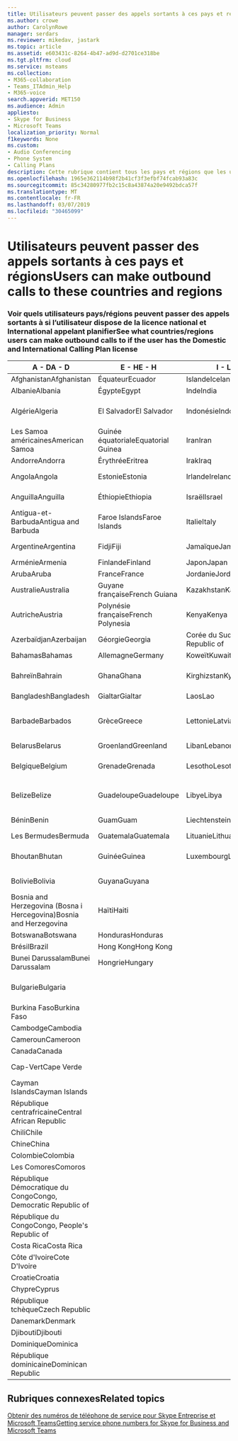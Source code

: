 ```yaml
---
title: Utilisateurs peuvent passer des appels sortants à ces pays et régions
ms.author: crowe
author: CarolynRowe
manager: serdars
ms.reviewer: mikedav, jastark
ms.topic: article
ms.assetid: e603431c-8264-4b47-ad9d-d2701ce318be
ms.tgt.pltfrm: cloud
ms.service: msteams
ms.collection:
- M365-collaboration
- Teams_ITAdmin_Help
- M365-voice
search.appverid: MET150
ms.audience: Admin
appliesto:
- Skype for Business
- Microsoft Teams
localization_priority: Normal
f1keywords: None
ms.custom:
- Audio Conferencing
- Phone System
- Calling Plans
description: Cette rubrique contient tous les pays et régions que les utilisateurs peuvent effectuer des appels sortants vers s’ils disposent d’un Plan de l’appel.
ms.openlocfilehash: 1965e362114b98f2b41cf3f3efbf74fcab93a83c
ms.sourcegitcommit: 85c34280977fb2c15c8a43874a20e9492bdca57f
ms.translationtype: MT
ms.contentlocale: fr-FR
ms.lasthandoff: 03/07/2019
ms.locfileid: "30465099"
---
```

# <a name="users-can-make-outbound-calls-to-these-countries-and-regions"></a><span data-ttu-id="e2a3e-103">Utilisateurs peuvent passer des appels sortants à ces pays et régions</span><span class="sxs-lookup"><span data-stu-id="e2a3e-103">Users can make outbound calls to these countries and regions</span></span>

### <a name="see-what-countriesregions-users-can-make-outbound-calls-to-if-the-user-has-the-domestic-and-international-calling-plan-license"></a><span data-ttu-id="e2a3e-104">Voir quels utilisateurs pays/régions peuvent passer des appels sortants à si l’utilisateur dispose de la licence national et International appelant planifier</span><span class="sxs-lookup"><span data-stu-id="e2a3e-104">See what countries/regions users can make outbound calls to if the user has the Domestic and International Calling Plan license</span></span>

|<span data-ttu-id="e2a3e-105">**A - D**</span><span class="sxs-lookup"><span data-stu-id="e2a3e-105">**A - D**</span></span>| <span data-ttu-id="e2a3e-106">**E - H**</span><span class="sxs-lookup"><span data-stu-id="e2a3e-106">**E - H**</span></span>|<span data-ttu-id="e2a3e-107">**I - L**</span><span class="sxs-lookup"><span data-stu-id="e2a3e-107">**I - L**</span></span>|<span data-ttu-id="e2a3e-108">**M - O**</span><span class="sxs-lookup"><span data-stu-id="e2a3e-108">**M - O**</span></span>|<span data-ttu-id="e2a3e-109">**P - S**</span><span class="sxs-lookup"><span data-stu-id="e2a3e-109">**P - S**</span></span>|<span data-ttu-id="e2a3e-110">**T - Z**</span><span class="sxs-lookup"><span data-stu-id="e2a3e-110">**T - Z**</span></span>|
---|---|---|---|---|---|
|<span data-ttu-id="e2a3e-111">Afghanistan</span><span class="sxs-lookup"><span data-stu-id="e2a3e-111">Afghanistan</span></span>|<span data-ttu-id="e2a3e-112">Équateur</span><span class="sxs-lookup"><span data-stu-id="e2a3e-112">Ecuador</span></span> |<span data-ttu-id="e2a3e-113">Islande</span><span class="sxs-lookup"><span data-stu-id="e2a3e-113">Iceland</span></span> |<span data-ttu-id="e2a3e-114">Macau</span><span class="sxs-lookup"><span data-stu-id="e2a3e-114">Macau</span></span> |<span data-ttu-id="e2a3e-115">Pakistan</span><span class="sxs-lookup"><span data-stu-id="e2a3e-115">Pakistan</span></span> |<span data-ttu-id="e2a3e-116">Taïwan</span><span class="sxs-lookup"><span data-stu-id="e2a3e-116">Taiwan</span></span>   |
|<span data-ttu-id="e2a3e-117">Albanie</span><span class="sxs-lookup"><span data-stu-id="e2a3e-117">Albania</span></span>|<span data-ttu-id="e2a3e-118">Égypte</span><span class="sxs-lookup"><span data-stu-id="e2a3e-118">Egypt</span></span> |<span data-ttu-id="e2a3e-119">Inde</span><span class="sxs-lookup"><span data-stu-id="e2a3e-119">India</span></span> |<span data-ttu-id="e2a3e-120">Macédoine</span><span class="sxs-lookup"><span data-stu-id="e2a3e-120">Macedonia</span></span> |<span data-ttu-id="e2a3e-121">Les Palaos</span><span class="sxs-lookup"><span data-stu-id="e2a3e-121">Palau</span></span> |<span data-ttu-id="e2a3e-122">Tadjikistan</span><span class="sxs-lookup"><span data-stu-id="e2a3e-122">Tajikistan</span></span>   |
|<span data-ttu-id="e2a3e-123">Algérie</span><span class="sxs-lookup"><span data-stu-id="e2a3e-123">Algeria</span></span>|<span data-ttu-id="e2a3e-124">El Salvador</span><span class="sxs-lookup"><span data-stu-id="e2a3e-124">El Salvador</span></span> |<span data-ttu-id="e2a3e-125">Indonésie</span><span class="sxs-lookup"><span data-stu-id="e2a3e-125">Indonesia</span></span> |<span data-ttu-id="e2a3e-126">Malawi</span><span class="sxs-lookup"><span data-stu-id="e2a3e-126">Malawi</span></span> |<span data-ttu-id="e2a3e-127">Autorité palestinienne</span><span class="sxs-lookup"><span data-stu-id="e2a3e-127">Palestinian Authority</span></span> |<span data-ttu-id="e2a3e-128">Tanzanie</span><span class="sxs-lookup"><span data-stu-id="e2a3e-128">Tanzania, United Republic of</span></span>  |
|<span data-ttu-id="e2a3e-129">Les Samoa américaines</span><span class="sxs-lookup"><span data-stu-id="e2a3e-129">American Samoa</span></span>|<span data-ttu-id="e2a3e-130">Guinée équatoriale</span><span class="sxs-lookup"><span data-stu-id="e2a3e-130">Equatorial Guinea</span></span> |<span data-ttu-id="e2a3e-131">Iran</span><span class="sxs-lookup"><span data-stu-id="e2a3e-131">Iran</span></span> |<span data-ttu-id="e2a3e-132">Malaisie</span><span class="sxs-lookup"><span data-stu-id="e2a3e-132">Malaysia</span></span> |<span data-ttu-id="e2a3e-133">Panama</span><span class="sxs-lookup"><span data-stu-id="e2a3e-133">Panama</span></span> | <span data-ttu-id="e2a3e-134">Thaïlande</span><span class="sxs-lookup"><span data-stu-id="e2a3e-134">Thailand</span></span>   |
|<span data-ttu-id="e2a3e-135">Andorre</span><span class="sxs-lookup"><span data-stu-id="e2a3e-135">Andorra</span></span> |<span data-ttu-id="e2a3e-136">Érythrée</span><span class="sxs-lookup"><span data-stu-id="e2a3e-136">Eritrea</span></span> |<span data-ttu-id="e2a3e-137">Irak</span><span class="sxs-lookup"><span data-stu-id="e2a3e-137">Iraq</span></span> |<span data-ttu-id="e2a3e-138">Mali</span><span class="sxs-lookup"><span data-stu-id="e2a3e-138">Mali</span></span> |<span data-ttu-id="e2a3e-139">Paraguay</span><span class="sxs-lookup"><span data-stu-id="e2a3e-139">Paraguay</span></span> |<span data-ttu-id="e2a3e-140">Togo</span><span class="sxs-lookup"><span data-stu-id="e2a3e-140">Togo</span></span>   |
|<span data-ttu-id="e2a3e-141">Angola</span><span class="sxs-lookup"><span data-stu-id="e2a3e-141">Angola</span></span> |<span data-ttu-id="e2a3e-142">Estonie</span><span class="sxs-lookup"><span data-stu-id="e2a3e-142">Estonia</span></span> |<span data-ttu-id="e2a3e-143">Irlande</span><span class="sxs-lookup"><span data-stu-id="e2a3e-143">Ireland</span></span> |<span data-ttu-id="e2a3e-144">Malte</span><span class="sxs-lookup"><span data-stu-id="e2a3e-144">Malta</span></span> |<span data-ttu-id="e2a3e-145">Pérou</span><span class="sxs-lookup"><span data-stu-id="e2a3e-145">Peru</span></span> | <span data-ttu-id="e2a3e-146">Trinité-et-Tobago</span><span class="sxs-lookup"><span data-stu-id="e2a3e-146">Trinidad and Tobago</span></span>  |
|<span data-ttu-id="e2a3e-147">Anguilla</span><span class="sxs-lookup"><span data-stu-id="e2a3e-147">Anguilla</span></span> |<span data-ttu-id="e2a3e-148">Éthiopie</span><span class="sxs-lookup"><span data-stu-id="e2a3e-148">Ethiopia</span></span> |<span data-ttu-id="e2a3e-149">Israël</span><span class="sxs-lookup"><span data-stu-id="e2a3e-149">Israel</span></span> |<span data-ttu-id="e2a3e-150">Marshall (îles)</span><span class="sxs-lookup"><span data-stu-id="e2a3e-150">Marshall Islands</span></span> | <span data-ttu-id="e2a3e-151">Philippines</span><span class="sxs-lookup"><span data-stu-id="e2a3e-151">Philippines</span></span> | <span data-ttu-id="e2a3e-152">Turquie</span><span class="sxs-lookup"><span data-stu-id="e2a3e-152">Turkey</span></span> |
|<span data-ttu-id="e2a3e-153">Antigua-et-Barbuda</span><span class="sxs-lookup"><span data-stu-id="e2a3e-153">Antigua and Barbuda</span></span> | <span data-ttu-id="e2a3e-154">Faroe Islands</span><span class="sxs-lookup"><span data-stu-id="e2a3e-154">Faroe Islands</span></span> |<span data-ttu-id="e2a3e-155">Italie</span><span class="sxs-lookup"><span data-stu-id="e2a3e-155">Italy</span></span> |<span data-ttu-id="e2a3e-156">Martinique</span><span class="sxs-lookup"><span data-stu-id="e2a3e-156">Martinique</span></span> |<span data-ttu-id="e2a3e-157">Pologne</span><span class="sxs-lookup"><span data-stu-id="e2a3e-157">Poland</span></span> |<span data-ttu-id="e2a3e-158">Turkménistan</span><span class="sxs-lookup"><span data-stu-id="e2a3e-158">Turkmenistan</span></span> |
|<span data-ttu-id="e2a3e-159">Argentine</span><span class="sxs-lookup"><span data-stu-id="e2a3e-159">Argentina</span></span>|<span data-ttu-id="e2a3e-160">Fidji</span><span class="sxs-lookup"><span data-stu-id="e2a3e-160">Fiji</span></span> |<span data-ttu-id="e2a3e-161">Jamaïque</span><span class="sxs-lookup"><span data-stu-id="e2a3e-161">Jamaica</span></span> |<span data-ttu-id="e2a3e-162">Maurice</span><span class="sxs-lookup"><span data-stu-id="e2a3e-162">Mauritius</span></span> |<span data-ttu-id="e2a3e-163">Portugal</span><span class="sxs-lookup"><span data-stu-id="e2a3e-163">Portugal</span></span> |<span data-ttu-id="e2a3e-164">Îles Turques-et-Caïques</span><span class="sxs-lookup"><span data-stu-id="e2a3e-164">Turks and Caicos</span></span>   |
|<span data-ttu-id="e2a3e-165">Arménie</span><span class="sxs-lookup"><span data-stu-id="e2a3e-165">Armenia</span></span> |<span data-ttu-id="e2a3e-166">Finlande</span><span class="sxs-lookup"><span data-stu-id="e2a3e-166">Finland</span></span> |<span data-ttu-id="e2a3e-167">Japon</span><span class="sxs-lookup"><span data-stu-id="e2a3e-167">Japan</span></span> |<span data-ttu-id="e2a3e-168">Mayotte</span><span class="sxs-lookup"><span data-stu-id="e2a3e-168">Mayotte</span></span> | <span data-ttu-id="e2a3e-169">Porto Rico</span><span class="sxs-lookup"><span data-stu-id="e2a3e-169">Puerto Rico</span></span> |<span data-ttu-id="e2a3e-170">Ouganda</span><span class="sxs-lookup"><span data-stu-id="e2a3e-170">Uganda</span></span>  |
|<span data-ttu-id="e2a3e-171">Aruba</span><span class="sxs-lookup"><span data-stu-id="e2a3e-171">Aruba</span></span> |<span data-ttu-id="e2a3e-172">France</span><span class="sxs-lookup"><span data-stu-id="e2a3e-172">France</span></span> |<span data-ttu-id="e2a3e-173">Jordanie</span><span class="sxs-lookup"><span data-stu-id="e2a3e-173">Jordan</span></span> |<span data-ttu-id="e2a3e-174">Mexique</span><span class="sxs-lookup"><span data-stu-id="e2a3e-174">Mexico</span></span> |<span data-ttu-id="e2a3e-175">Qatar</span><span class="sxs-lookup"><span data-stu-id="e2a3e-175">Qatar</span></span> | <span data-ttu-id="e2a3e-176">Ukraine</span><span class="sxs-lookup"><span data-stu-id="e2a3e-176">Ukraine</span></span>   |
|<span data-ttu-id="e2a3e-177">Australie</span><span class="sxs-lookup"><span data-stu-id="e2a3e-177">Australia</span></span> |<span data-ttu-id="e2a3e-178">Guyane française</span><span class="sxs-lookup"><span data-stu-id="e2a3e-178">French Guiana</span></span> |<span data-ttu-id="e2a3e-179">Kazakhstan</span><span class="sxs-lookup"><span data-stu-id="e2a3e-179">Kazakhstan</span></span> |<span data-ttu-id="e2a3e-180">Micronésie</span><span class="sxs-lookup"><span data-stu-id="e2a3e-180">Micronesia</span></span> |<span data-ttu-id="e2a3e-181">Réunion</span><span class="sxs-lookup"><span data-stu-id="e2a3e-181">Reunion</span></span> |<span data-ttu-id="e2a3e-182">Émirats arabes unis</span><span class="sxs-lookup"><span data-stu-id="e2a3e-182">United Arab Emirates (U.A.E)</span></span>  |
|<span data-ttu-id="e2a3e-183">Autriche</span><span class="sxs-lookup"><span data-stu-id="e2a3e-183">Austria</span></span> |<span data-ttu-id="e2a3e-184">Polynésie française</span><span class="sxs-lookup"><span data-stu-id="e2a3e-184">French Polynesia</span></span> |<span data-ttu-id="e2a3e-185">Kenya</span><span class="sxs-lookup"><span data-stu-id="e2a3e-185">Kenya</span></span> |<span data-ttu-id="e2a3e-186">Moldavie</span><span class="sxs-lookup"><span data-stu-id="e2a3e-186">Moldova, Republic of</span></span> |<span data-ttu-id="e2a3e-187">Roumanie</span><span class="sxs-lookup"><span data-stu-id="e2a3e-187">Romania</span></span> |<span data-ttu-id="e2a3e-188">Royaume-Uni (R.-U.)</span><span class="sxs-lookup"><span data-stu-id="e2a3e-188">United Kingdom (U.K.)</span></span> |
|<span data-ttu-id="e2a3e-189">Azerbaïdjan</span><span class="sxs-lookup"><span data-stu-id="e2a3e-189">Azerbaijan</span></span> |<span data-ttu-id="e2a3e-190">Géorgie</span><span class="sxs-lookup"><span data-stu-id="e2a3e-190">Georgia</span></span> |<span data-ttu-id="e2a3e-191">Corée du Sud</span><span class="sxs-lookup"><span data-stu-id="e2a3e-191">Korea, Republic of</span></span> |<span data-ttu-id="e2a3e-192">Monaco</span><span class="sxs-lookup"><span data-stu-id="e2a3e-192">Monaco</span></span> | <span data-ttu-id="e2a3e-193">Russie</span><span class="sxs-lookup"><span data-stu-id="e2a3e-193">Russian Federation</span></span> |<span data-ttu-id="e2a3e-194">États-Unis (USA)</span><span class="sxs-lookup"><span data-stu-id="e2a3e-194">United States (U.S.)</span></span>  |
|<span data-ttu-id="e2a3e-195">Bahamas</span><span class="sxs-lookup"><span data-stu-id="e2a3e-195">Bahamas</span></span> |<span data-ttu-id="e2a3e-196">Allemagne</span><span class="sxs-lookup"><span data-stu-id="e2a3e-196">Germany</span></span> |<span data-ttu-id="e2a3e-197">Koweït</span><span class="sxs-lookup"><span data-stu-id="e2a3e-197">Kuwait</span></span> |<span data-ttu-id="e2a3e-198">Mongolie</span><span class="sxs-lookup"><span data-stu-id="e2a3e-198">Mongolia</span></span> |<span data-ttu-id="e2a3e-199">Rwanda</span><span class="sxs-lookup"><span data-stu-id="e2a3e-199">Rwanda</span></span> | <span data-ttu-id="e2a3e-200">Uruguay</span><span class="sxs-lookup"><span data-stu-id="e2a3e-200">Uruguay</span></span> |
|<span data-ttu-id="e2a3e-201">Bahreïn</span><span class="sxs-lookup"><span data-stu-id="e2a3e-201">Bahrain</span></span> |<span data-ttu-id="e2a3e-202">Ghana</span><span class="sxs-lookup"><span data-stu-id="e2a3e-202">Ghana</span></span> |<span data-ttu-id="e2a3e-203">Kirghizstan</span><span class="sxs-lookup"><span data-stu-id="e2a3e-203">Kyrgyzstan</span></span> |<span data-ttu-id="e2a3e-204">Monténégro</span><span class="sxs-lookup"><span data-stu-id="e2a3e-204">Montenegro</span></span> | <span data-ttu-id="e2a3e-205">Saint-Christophe-et-Niévès</span><span class="sxs-lookup"><span data-stu-id="e2a3e-205">Saint Kitts and Nevis</span></span> |<span data-ttu-id="e2a3e-206">Ouzbékistan</span><span class="sxs-lookup"><span data-stu-id="e2a3e-206">Uzbekistan</span></span>  |
|<span data-ttu-id="e2a3e-207">Bangladesh</span><span class="sxs-lookup"><span data-stu-id="e2a3e-207">Bangladesh</span></span> |<span data-ttu-id="e2a3e-208">Gialtar</span><span class="sxs-lookup"><span data-stu-id="e2a3e-208">Gialtar</span></span> |<span data-ttu-id="e2a3e-209">Laos</span><span class="sxs-lookup"><span data-stu-id="e2a3e-209">Lao</span></span> |<span data-ttu-id="e2a3e-210">Montserrat</span><span class="sxs-lookup"><span data-stu-id="e2a3e-210">Montserrat</span></span> | <span data-ttu-id="e2a3e-211">Sainte Lucie</span><span class="sxs-lookup"><span data-stu-id="e2a3e-211">Saint Lucia</span></span> |<span data-ttu-id="e2a3e-212">Vatican</span><span class="sxs-lookup"><span data-stu-id="e2a3e-212">Vatican City State</span></span>  |
|<span data-ttu-id="e2a3e-213">Barbade</span><span class="sxs-lookup"><span data-stu-id="e2a3e-213">Barbados</span></span> |<span data-ttu-id="e2a3e-214">Grèce</span><span class="sxs-lookup"><span data-stu-id="e2a3e-214">Greece</span></span> |<span data-ttu-id="e2a3e-215">Lettonie</span><span class="sxs-lookup"><span data-stu-id="e2a3e-215">Latvia</span></span> |<span data-ttu-id="e2a3e-216">Maroc</span><span class="sxs-lookup"><span data-stu-id="e2a3e-216">Morocco</span></span> |<span data-ttu-id="e2a3e-217">Saint-Vincent-et-les-Grenadines</span><span class="sxs-lookup"><span data-stu-id="e2a3e-217">Saint Vincent and the Grenadines</span></span> |<span data-ttu-id="e2a3e-218">Venezuela</span><span class="sxs-lookup"><span data-stu-id="e2a3e-218">Venezuela</span></span>   |
|<span data-ttu-id="e2a3e-219">Belarus</span><span class="sxs-lookup"><span data-stu-id="e2a3e-219">Belarus</span></span> |<span data-ttu-id="e2a3e-220">Groenland</span><span class="sxs-lookup"><span data-stu-id="e2a3e-220">Greenland</span></span> |<span data-ttu-id="e2a3e-221">Liban</span><span class="sxs-lookup"><span data-stu-id="e2a3e-221">Lebanon</span></span> |<span data-ttu-id="e2a3e-222">Mozambique</span><span class="sxs-lookup"><span data-stu-id="e2a3e-222">Mozambique</span></span> | <span data-ttu-id="e2a3e-223">Saint-Marin</span><span class="sxs-lookup"><span data-stu-id="e2a3e-223">San Marino</span></span> |<span data-ttu-id="e2a3e-224">Vietnam</span><span class="sxs-lookup"><span data-stu-id="e2a3e-224">Viet Nam</span></span>  |
|<span data-ttu-id="e2a3e-225">Belgique</span><span class="sxs-lookup"><span data-stu-id="e2a3e-225">Belgium</span></span> |<span data-ttu-id="e2a3e-226">Grenade</span><span class="sxs-lookup"><span data-stu-id="e2a3e-226">Grenada</span></span> |<span data-ttu-id="e2a3e-227">Lesotho</span><span class="sxs-lookup"><span data-stu-id="e2a3e-227">Lesotho</span></span> |<span data-ttu-id="e2a3e-228">Birmanie</span><span class="sxs-lookup"><span data-stu-id="e2a3e-228">Myanmar</span></span> | <span data-ttu-id="e2a3e-229">Arabie saoudite</span><span class="sxs-lookup"><span data-stu-id="e2a3e-229">Saudi Arabia</span></span> | <span data-ttu-id="e2a3e-230">Les îles Vierges britanniques</span><span class="sxs-lookup"><span data-stu-id="e2a3e-230">Virgin Islands (British)</span></span> |
|<span data-ttu-id="e2a3e-231">Belize</span><span class="sxs-lookup"><span data-stu-id="e2a3e-231">Belize</span></span> |<span data-ttu-id="e2a3e-232">Guadeloupe</span><span class="sxs-lookup"><span data-stu-id="e2a3e-232">Guadeloupe</span></span> |<span data-ttu-id="e2a3e-233">Libye</span><span class="sxs-lookup"><span data-stu-id="e2a3e-233">Libya</span></span> |<span data-ttu-id="e2a3e-234">Namibie</span><span class="sxs-lookup"><span data-stu-id="e2a3e-234">Namibia</span></span> |<span data-ttu-id="e2a3e-235">Sénégal</span><span class="sxs-lookup"><span data-stu-id="e2a3e-235">Senegal</span></span> | <span data-ttu-id="e2a3e-236">Les îles Vierges américaines</span><span class="sxs-lookup"><span data-stu-id="e2a3e-236">Virgin Islands (U.S.)</span></span>  |
|<span data-ttu-id="e2a3e-237">Bénin</span><span class="sxs-lookup"><span data-stu-id="e2a3e-237">Benin</span></span> |<span data-ttu-id="e2a3e-238">Guam</span><span class="sxs-lookup"><span data-stu-id="e2a3e-238">Guam</span></span> |<span data-ttu-id="e2a3e-239">Liechtenstein</span><span class="sxs-lookup"><span data-stu-id="e2a3e-239">Liechtenstein</span></span> |<span data-ttu-id="e2a3e-240">Népal</span><span class="sxs-lookup"><span data-stu-id="e2a3e-240">Nepal</span></span> | <span data-ttu-id="e2a3e-241">Serbie</span><span class="sxs-lookup"><span data-stu-id="e2a3e-241">Serbia</span></span> | <span data-ttu-id="e2a3e-242">Wallis-et-Futuna</span><span class="sxs-lookup"><span data-stu-id="e2a3e-242">Wallis and Futuna Islands</span></span>  |
|<span data-ttu-id="e2a3e-243">Les Bermudes</span><span class="sxs-lookup"><span data-stu-id="e2a3e-243">Bermuda</span></span> |<span data-ttu-id="e2a3e-244">Guatemala</span><span class="sxs-lookup"><span data-stu-id="e2a3e-244">Guatemala</span></span> |<span data-ttu-id="e2a3e-245">Lituanie</span><span class="sxs-lookup"><span data-stu-id="e2a3e-245">Lithuania</span></span> |<span data-ttu-id="e2a3e-246">Pays-Bas</span><span class="sxs-lookup"><span data-stu-id="e2a3e-246">Netherlands</span></span> |<span data-ttu-id="e2a3e-247">Singapour</span><span class="sxs-lookup"><span data-stu-id="e2a3e-247">Singapore</span></span> |<span data-ttu-id="e2a3e-248">Yémen</span><span class="sxs-lookup"><span data-stu-id="e2a3e-248">Yemen</span></span> |
|<span data-ttu-id="e2a3e-249">Bhoutan</span><span class="sxs-lookup"><span data-stu-id="e2a3e-249">Bhutan</span></span> |<span data-ttu-id="e2a3e-250">Guinée</span><span class="sxs-lookup"><span data-stu-id="e2a3e-250">Guinea</span></span> |<span data-ttu-id="e2a3e-251">Luxembourg</span><span class="sxs-lookup"><span data-stu-id="e2a3e-251">Luxembourg</span></span> |<span data-ttu-id="e2a3e-252">Les Antilles néerlandaises</span><span class="sxs-lookup"><span data-stu-id="e2a3e-252">Netherlands Antilles</span></span> |<span data-ttu-id="e2a3e-253">Slovaquie</span><span class="sxs-lookup"><span data-stu-id="e2a3e-253">Slovakia</span></span> |<span data-ttu-id="e2a3e-254">Zambie</span><span class="sxs-lookup"><span data-stu-id="e2a3e-254">Zambia</span></span>  |
|<span data-ttu-id="e2a3e-255">Bolivie</span><span class="sxs-lookup"><span data-stu-id="e2a3e-255">Bolivia</span></span> |<span data-ttu-id="e2a3e-256">Guyana</span><span class="sxs-lookup"><span data-stu-id="e2a3e-256">Guyana</span></span>| |<span data-ttu-id="e2a3e-257">Nouvelle-Calédonie</span><span class="sxs-lookup"><span data-stu-id="e2a3e-257">New Caledonia</span></span> |<span data-ttu-id="e2a3e-258">Slovénie</span><span class="sxs-lookup"><span data-stu-id="e2a3e-258">Slovenia</span></span> |<span data-ttu-id="e2a3e-259">Zimbabwe</span><span class="sxs-lookup"><span data-stu-id="e2a3e-259">Zimbabwe</span></span> |
|<span data-ttu-id="e2a3e-260">Bosnia and Herzegovina (Bosna i Hercegovina)</span><span class="sxs-lookup"><span data-stu-id="e2a3e-260">Bosnia and Herzegovina</span></span> |<span data-ttu-id="e2a3e-261">Haïti</span><span class="sxs-lookup"><span data-stu-id="e2a3e-261">Haiti</span></span> ||<span data-ttu-id="e2a3e-262">Nouvelle-Zélande</span><span class="sxs-lookup"><span data-stu-id="e2a3e-262">New Zealand</span></span> |<span data-ttu-id="e2a3e-263">Afrique du Sud</span><span class="sxs-lookup"><span data-stu-id="e2a3e-263">South Africa</span></span> | 
|<span data-ttu-id="e2a3e-264">Botswana</span><span class="sxs-lookup"><span data-stu-id="e2a3e-264">Botswana</span></span> |<span data-ttu-id="e2a3e-265">Honduras</span><span class="sxs-lookup"><span data-stu-id="e2a3e-265">Honduras</span></span> ||<span data-ttu-id="e2a3e-266">Nicaragua</span><span class="sxs-lookup"><span data-stu-id="e2a3e-266">Nicaragua</span></span> |<span data-ttu-id="e2a3e-267">Espagne</span><span class="sxs-lookup"><span data-stu-id="e2a3e-267">Spain</span></span> |
|<span data-ttu-id="e2a3e-268">Brésil</span><span class="sxs-lookup"><span data-stu-id="e2a3e-268">Brazil</span></span> |<span data-ttu-id="e2a3e-269">Hong Kong</span><span class="sxs-lookup"><span data-stu-id="e2a3e-269">Hong Kong</span></span> ||<span data-ttu-id="e2a3e-270">Niger</span><span class="sxs-lookup"><span data-stu-id="e2a3e-270">Niger</span></span> |<span data-ttu-id="e2a3e-271">Sri Lanka</span><span class="sxs-lookup"><span data-stu-id="e2a3e-271">Sri Lanka</span></span> | 
|<span data-ttu-id="e2a3e-272">Bunei Darussalam</span><span class="sxs-lookup"><span data-stu-id="e2a3e-272">Bunei Darussalam</span></span> |<span data-ttu-id="e2a3e-273">Hongrie</span><span class="sxs-lookup"><span data-stu-id="e2a3e-273">Hungary</span></span> ||<span data-ttu-id="e2a3e-274">Nigeria</span><span class="sxs-lookup"><span data-stu-id="e2a3e-274">Nigeria</span></span> |<span data-ttu-id="e2a3e-275">St. Pierre et Miquelon</span><span class="sxs-lookup"><span data-stu-id="e2a3e-275">St. Pierre and Miquelon</span></span> | 
|<span data-ttu-id="e2a3e-276">Bulgarie</span><span class="sxs-lookup"><span data-stu-id="e2a3e-276">Bulgaria</span></span> |||<span data-ttu-id="e2a3e-277">Îles Mariannes du Nord</span><span class="sxs-lookup"><span data-stu-id="e2a3e-277">Northern Mariana Islands</span></span> |<span data-ttu-id="e2a3e-278">Soudan</span><span class="sxs-lookup"><span data-stu-id="e2a3e-278">Sudan</span></span> |
|<span data-ttu-id="e2a3e-279">Burkina Faso</span><span class="sxs-lookup"><span data-stu-id="e2a3e-279">Burkina Faso</span></span> |||<span data-ttu-id="e2a3e-280">Norvège</span><span class="sxs-lookup"><span data-stu-id="e2a3e-280">Norway</span></span> |<span data-ttu-id="e2a3e-281">Suriname</span><span class="sxs-lookup"><span data-stu-id="e2a3e-281">Suriname</span></span> |
|<span data-ttu-id="e2a3e-282">Cambodge</span><span class="sxs-lookup"><span data-stu-id="e2a3e-282">Cambodia</span></span> |||<span data-ttu-id="e2a3e-283">Oman</span><span class="sxs-lookup"><span data-stu-id="e2a3e-283">Oman</span></span> |<span data-ttu-id="e2a3e-284">Swaziland</span><span class="sxs-lookup"><span data-stu-id="e2a3e-284">Swaziland</span></span> | 
|<span data-ttu-id="e2a3e-285">Cameroun</span><span class="sxs-lookup"><span data-stu-id="e2a3e-285">Cameroon</span></span> ||||<span data-ttu-id="e2a3e-286">Suède</span><span class="sxs-lookup"><span data-stu-id="e2a3e-286">Sweden</span></span> |
|<span data-ttu-id="e2a3e-287">Canada</span><span class="sxs-lookup"><span data-stu-id="e2a3e-287">Canada</span></span> ||||<span data-ttu-id="e2a3e-288">Suisse</span><span class="sxs-lookup"><span data-stu-id="e2a3e-288">Switzerland</span></span> | 
|<span data-ttu-id="e2a3e-289">Cap-Vert</span><span class="sxs-lookup"><span data-stu-id="e2a3e-289">Cape Verde</span></span> ||||<span data-ttu-id="e2a3e-290">Syrie</span><span class="sxs-lookup"><span data-stu-id="e2a3e-290">Syrian Arab Republic</span></span> |
|<span data-ttu-id="e2a3e-291">Cayman Islands</span><span class="sxs-lookup"><span data-stu-id="e2a3e-291">Cayman Islands</span></span> |
|<span data-ttu-id="e2a3e-292">République centrafricaine</span><span class="sxs-lookup"><span data-stu-id="e2a3e-292">Central African Republic</span></span> |
|<span data-ttu-id="e2a3e-293">Chili</span><span class="sxs-lookup"><span data-stu-id="e2a3e-293">Chile</span></span> |
|<span data-ttu-id="e2a3e-294">Chine</span><span class="sxs-lookup"><span data-stu-id="e2a3e-294">China</span></span> |
|<span data-ttu-id="e2a3e-295">Colombie</span><span class="sxs-lookup"><span data-stu-id="e2a3e-295">Colombia</span></span> |
|<span data-ttu-id="e2a3e-296">Les Comores</span><span class="sxs-lookup"><span data-stu-id="e2a3e-296">Comoros</span></span> |
|<span data-ttu-id="e2a3e-297">République Démocratique du Congo</span><span class="sxs-lookup"><span data-stu-id="e2a3e-297">Congo, Democratic Republic of</span></span> |
|<span data-ttu-id="e2a3e-298">République du Congo</span><span class="sxs-lookup"><span data-stu-id="e2a3e-298">Congo, People's Republic of</span></span> |
|<span data-ttu-id="e2a3e-299">Costa Rica</span><span class="sxs-lookup"><span data-stu-id="e2a3e-299">Costa Rica</span></span> |
|<span data-ttu-id="e2a3e-300">Côte d'Ivoire</span><span class="sxs-lookup"><span data-stu-id="e2a3e-300">Cote D'Ivoire</span></span> |
|<span data-ttu-id="e2a3e-301">Croatie</span><span class="sxs-lookup"><span data-stu-id="e2a3e-301">Croatia</span></span> |
|<span data-ttu-id="e2a3e-302">Chypre</span><span class="sxs-lookup"><span data-stu-id="e2a3e-302">Cyprus</span></span> |
|<span data-ttu-id="e2a3e-303">République tchèque</span><span class="sxs-lookup"><span data-stu-id="e2a3e-303">Czech Republic</span></span> |
|<span data-ttu-id="e2a3e-304">Danemark</span><span class="sxs-lookup"><span data-stu-id="e2a3e-304">Denmark</span></span> |
|<span data-ttu-id="e2a3e-305">Djibouti</span><span class="sxs-lookup"><span data-stu-id="e2a3e-305">Djibouti</span></span> |
|<span data-ttu-id="e2a3e-306">Dominique</span><span class="sxs-lookup"><span data-stu-id="e2a3e-306">Dominica</span></span> |
|<span data-ttu-id="e2a3e-307">République dominicaine</span><span class="sxs-lookup"><span data-stu-id="e2a3e-307">Dominican Republic</span></span> |

## <a name="related-topics"></a><span data-ttu-id="e2a3e-308">Rubriques connexes</span><span class="sxs-lookup"><span data-stu-id="e2a3e-308">Related topics</span></span>

[<span data-ttu-id="e2a3e-309">Obtenir des numéros de téléphone de service pour Skype Entreprise et Microsoft Teams</span><span class="sxs-lookup"><span data-stu-id="e2a3e-309">Getting service phone numbers for Skype for Business and Microsoft Teams</span></span>](/SkypeForBusiness/what-is-phone-system-in-office-365/getting-service-phone-numbers)

  
 
